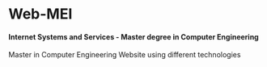 # Web-MEI
#### Internet Systems and Services - Master degree in Computer Engineering
Master in Computer Engineering Website using different technologies
